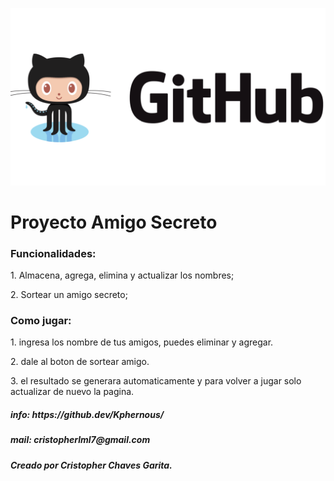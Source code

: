 ![GitHub Logo](https://github.com/Kphernous/Amigo-Secreto/blob/main/assets/readmepic.jpg)
<h1> Proyecto Amigo Secreto
</h1>

<h3>Funcionalidades:</h3>

<p>1. Almacena, agrega, elimina y actualizar los nombres;

<p>2. Sortear un amigo secreto;</p>

<h3>Como jugar:</h3>

<p>1. ingresa los nombre de tus amigos, puedes eliminar y agregar.</p>

<p>2. dale al boton de sortear amigo.</p>

<p>3. el resultado se generara automaticamente y para volver a jugar solo actualizar de nuevo la pagina.</p>

<h5>info: https://github.dev/Kphernous/<h5>

<h5>mail: cristopherlml7@gmail.com<h5>

<h5>Creado por Cristopher Chaves Garita.</h5>
